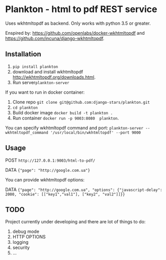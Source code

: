 # Plankton - html to pdf REST service

Uses wkhtmltopdf as backend.
Only works with python 3.5 or greater.

Enspired by:
https://github.com/openlabs/docker-wkhtmltopdf and https://github.com/incuna/django-wkhtmltopdf.

## Installation
1. ```pip install plankton``` 
2. download and install wkhtmltopdf http://wkhtmltopdf.org/downloads.html.
3. Run server```plankton-server``` 

If you want to run in docker container:

1. Clone repo ```git clone git@github.com:django-stars/plankton.git```
2. ```cd plankton```
3. Build docker image ```docker build -t plankton .```
4. Run container  ```docker run -p 9003:8080  plankton```.

You can specify wkhtmltopdf command and port:
```plankton-server --wkhtmltopdf_command '/usr/local/bin/wkhtmltopdf' --port 9000```


## Usage

POST ```http://127.0.0.1:9003/html-to-pdf/```

DATA ```{"page": "http://google.com.ua"}```

You can provide wkhtmltopdf options:

DATA ```{"page": "http://google.com.ua", "options": {"javascript-delay": 2000, "cookie": [["key1","val1"], ["key2", "val2"]]}}```


## TODO
Project currently under developing and there are lot of things to do:

1. debug mode
2. HTTP OPTIONS
3. logging
4. security
5. ...



